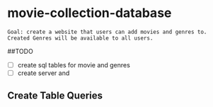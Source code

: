 # movie-collection-database

    Goal: create a website that users can add movies and genres to. Created Genres will be available to all users. 

##TODO

- [ ] create sql tables for movie and genres
- [ ] create server and 

## Create Table Queries
